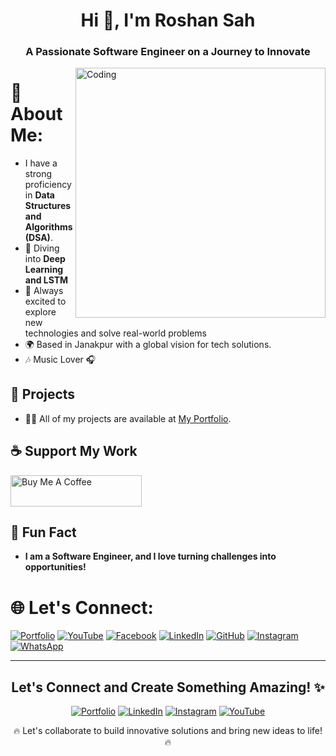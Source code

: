 <h1 align="center">Hi 👋, I'm Roshan Sah</h1>
<h3 align="center">A Passionate Software Engineer on a Journey to Innovate</h3>

<img align="right" alt="Coding" width="400" src="https://user-images.githubusercontent.com/55389276/140866485-8fb1c876-9a8f-4d6a-98dc-08c4981eaf70.gif">

# 💫 About Me:
- I have a strong proficiency in **Data Structures and Algorithms (DSA)**.
- 🤖 Diving into **Deep Learning and LSTM**
- 🌱 Always excited to explore new technologies and solve real-world problems
- 🌍 Based in Janakpur with a global vision for tech solutions.
- 🎶 Music Lover 🎧

## 💼 Projects
- 👨‍💻 All of my projects are available at [My Portfolio](https://www.codewithazay.online/).

## ☕ Support My Work
<p align="left">
<a href="https://www.buymeacoffee.com/simplified"><img src="https://cdn.buymeacoffee.com/buttons/v2/default-yellow.png" height="50" width="210" alt="Buy Me A Coffee"></a>
</p>

## 🌱 Fun Fact
- **I am a Software Engineer, and I love turning challenges into opportunities!**


# 🌐 Let's Connect:
[![Portfolio](https://img.shields.io/badge/Portfolio-%23000000.svg?style=flat-square&logo=About.me&logoColor=white)](https://www.codewithazay.online/)
[![YouTube](https://img.shields.io/badge/YouTube-FF0000.svg?style=flat-square&logo=youtube&logoColor=white)](https://www.youtube.com/@journeyroom)
[![Facebook](https://img.shields.io/badge/Facebook-%231877F2.svg?style=flat-square&logo=Facebook&logoColor=white)](https://www.facebook.com/AzayYaduvanshi)
[![LinkedIn](https://img.shields.io/badge/LinkedIn-%230077B5.svg?style=flat-square&logo=linkedin&logoColor=white)](https://www.linkedin.com/in/ajaykumaryadav01/)
[![GitHub](https://img.shields.io/badge/GitHub-%2312100E.svg?style=flat-square&logo=github&logoColor=white)](https://github.com/azayyadav)
[![Instagram](https://img.shields.io/badge/Instagram-%23E4405F.svg?style=flat-square&logo=Instagram&logoColor=white)](https://www.instagram.com/azayyaduvanshi/)
[![WhatsApp](https://img.shields.io/badge/WhatsApp-25D366.svg?style=flat-square&logo=whatsapp&logoColor=white)](https://chat.whatsapp.com/IK0940WGZqQ58HGjDqpGCy)


---
<h2 align="center">Let's Connect and Create Something Amazing! ✨</h2>
<p align="center">
  <a href="https://www.codewithazay.online/" target="_blank"><img src="https://img.shields.io/badge/Portfolio-000000?style=for-the-badge&logo=About.me&logoColor=white" alt="Portfolio"></a>
  <a href="https://linkedin.com/in/ajaykumaryadav01/" target="_blank"><img src="https://img.shields.io/badge/LinkedIn-blue?style=for-the-badge&logo=linkedin&logoColor=white" alt="LinkedIn"></a>
  <a href="https://instagram.com/azayyaduvanshi" target="_blank"><img src="https://img.shields.io/badge/Instagram-E4405F?style=for-the-badge&logo=instagram&logoColor=white" alt="Instagram"></a>
  <a href="https://www.youtube.com/@journeyroom" target="_blank"><img src="https://img.shields.io/badge/YouTube-FF0000?style=for-the-badge&logo=youtube&logoColor=white" alt="YouTube"></a>
</p>

<p align="center">🔥 Let's collaborate to build innovative solutions and bring new ideas to life! 🔥</p>
